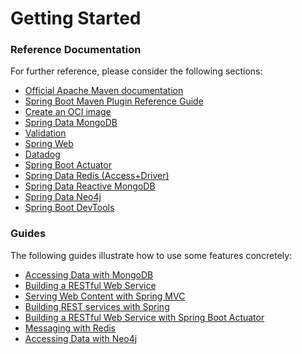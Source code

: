 # Getting Started

### Reference Documentation

For further reference, please consider the following sections:

* [Official Apache Maven documentation](https://maven.apache.org/guides/index.html)
* [Spring Boot Maven Plugin Reference Guide](https://docs.spring.io/spring-boot/docs/2.5.5/maven-plugin/reference/html/)
* [Create an OCI image](https://docs.spring.io/spring-boot/docs/2.5.5/maven-plugin/reference/html/#build-image)
* [Spring Data MongoDB](https://docs.spring.io/spring-boot/docs/2.5.5/reference/htmlsingle/#boot-features-mongodb)
* [Validation](https://docs.spring.io/spring-boot/docs/2.5.5/reference/htmlsingle/#boot-features-validation)
* [Spring Web](https://docs.spring.io/spring-boot/docs/2.5.5/reference/htmlsingle/#boot-features-developing-web-applications)
* [Datadog](https://docs.spring.io/spring-boot/docs/2.5.5/reference/html/production-ready-features.html#production-ready-metrics-export-datadog)
* [Spring Boot Actuator](https://docs.spring.io/spring-boot/docs/2.5.5/reference/htmlsingle/#production-ready)
* [Spring Data Redis (Access+Driver)](https://docs.spring.io/spring-boot/docs/2.5.5/reference/htmlsingle/#boot-features-redis)
* [Spring Data Reactive MongoDB](https://docs.spring.io/spring-boot/docs/2.5.5/reference/htmlsingle/#boot-features-mongodb)
* [Spring Data Neo4j](https://docs.spring.io/spring-boot/docs/2.5.5/reference/htmlsingle/#boot-features-neo4j)
* [Spring Boot DevTools](https://docs.spring.io/spring-boot/docs/2.5.5/reference/htmlsingle/#using-boot-devtools)

### Guides

The following guides illustrate how to use some features concretely:

* [Accessing Data with MongoDB](https://spring.io/guides/gs/accessing-data-mongodb/)
* [Building a RESTful Web Service](https://spring.io/guides/gs/rest-service/)
* [Serving Web Content with Spring MVC](https://spring.io/guides/gs/serving-web-content/)
* [Building REST services with Spring](https://spring.io/guides/tutorials/bookmarks/)
* [Building a RESTful Web Service with Spring Boot Actuator](https://spring.io/guides/gs/actuator-service/)
* [Messaging with Redis](https://spring.io/guides/gs/messaging-redis/)
* [Accessing Data with Neo4j](https://spring.io/guides/gs/accessing-data-neo4j/)

